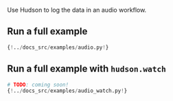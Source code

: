 Use Hudson to log the data in an audio workflow.

## Run a full example

```Python
{!../docs_src/examples/audio.py!}
```

## Run a full example with `hudson.watch`

```Python
# TODO: coming soon!
{!../docs_src/examples/audio_watch.py!}
```
